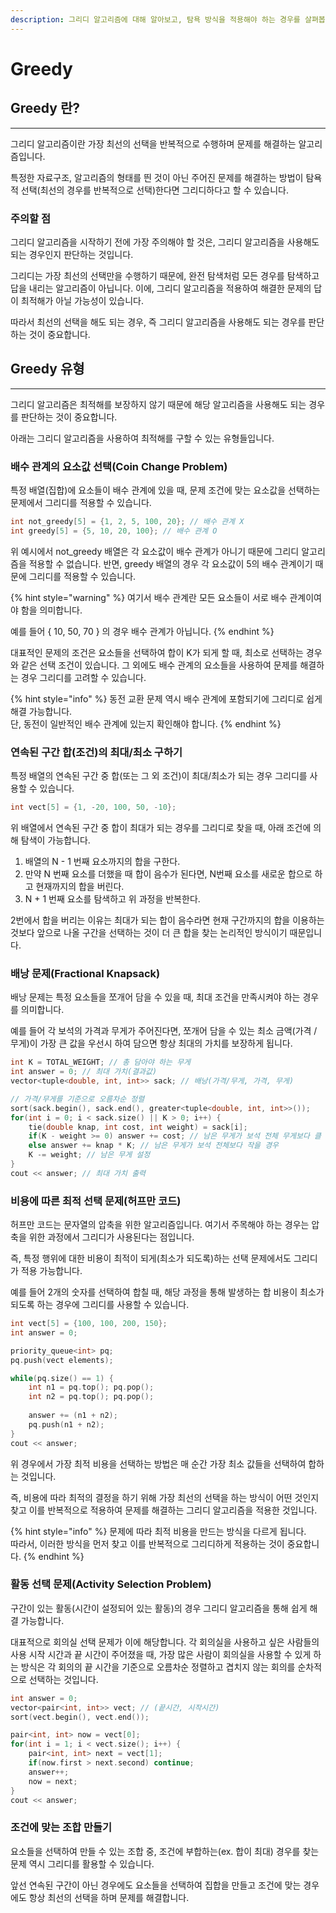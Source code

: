```yaml
---
description: 그리디 알고리즘에 대해 알아보고, 탐욕 방식을 적용해야 하는 경우를 살펴봅니다.
---
```


# Greedy

## Greedy 란?

***

그리디 알고리즘이란 가장 최선의 선택을 반복적으로 수행하며 문제를 해결하는 알고리즘입니다.

특정한 자료구조, 알고리즘의 형태를 띈 것이 아닌 주어진 문제를 해결하는 방법이 탐욕적 선택(최선의 경우를 반복적으로 선택)한다면 그리디하다고 할 수 있습니다.

### 주의할 점

그리디 알고리즘을 시작하기 전에 가장 주의해야 할 것은, 그리디 알고리즘을 사용해도 되는 경우인지 판단하는 것입니다.

그리디는 가장 최선의 선택만을 수행하기 때문에, 완전 탐색처럼 모든 경우를 탐색하고 답을 내리는 알고리즘이 아닙니다. 이에, 그리디 알고리즘을 적용하여 해결한 문제의 답이 최적해가 아닐 가능성이 있습니다.

따라서 최선의 선택을 해도 되는 경우, 즉 그리디 알고리즘을 사용해도 되는 경우를 판단하는 것이 중요합니다.



## Greedy 유형

***

그리디 알고리즘은 최적해를 보장하지 않기 때문에 해당 알고리즘을 사용해도 되는 경우를 판단하는 것이 중요합니다.

아래는 그리디 알고리즘을 사용하여 최적해를 구할 수 있는 유형들입니다.

### 배수 관계의 요소값 선택(Coin Change Problem)

특정 배열(집합)에 요소들이 배수 관계에 있을 때, 문제 조건에 맞는 요소값을 선택하는 문제에서 그리디를 적용할 수 있습니다.

```cpp
int not_greedy[5] = {1, 2, 5, 100, 20}; // 배수 관계 X
int greedy[5] = {5, 10, 20, 100}; // 배수 관계 O
```

위 예시에서 not\_greedy 배열은 각 요소값이 배수 관계가 아니기 때문에 그리디 알고리즘을 적용할 수 없습니다. 반면, greedy 배열의 경우 각 요소값이 5의 배수 관계이기 때문에 그리디를 적용할 수 있습니다.

{% hint style="warning" %}
여기서 배수 관계란 모든 요소들이 서로 배수 관계이여야 함을 의미합니다.

예를 들어 { 10, 50, 70 } 의 경우 배수 관계가 아닙니다.
{% endhint %}

대표적인 문제의 조건은 요소들을 선택하여 합이 K가 되게 할 때, 최소로 선택하는 경우와 같은 선택 조건이 있습니다. 그 외에도 배수 관계의 요소들을 사용하여 문제를 해결하는 경우 그리디를 고려할 수 있습니다.

{% hint style="info" %}
동전 교환 문제 역시 배수 관계에 포함되기에 그리디로 쉽게 해결 가능합니다.\
단, 동전이 일반적인 배수 관계에 있는지 확인해야 합니다.
{% endhint %}

### 연속된 구간 합(조건)의 최대/최소 구하기

특정 배열의 연속된 구간 중 합(또는 그 외 조건)이 최대/최소가 되는 경우 그리디를 사용할 수 있습니다.

```cpp
int vect[5] = {1, -20, 100, 50, -10};
```

위 배열에서 연속된 구간 중 합이 최대가 되는 경우를 그리디로 찾을 때, 아래 조건에 의해 탐색이 가능합니다.

1. 배열의 N - 1 번째 요소까지의 합을 구한다.
2. 만약 N 번째 요소를 더했을 때 합이 음수가 된다면, N번째 요소를 새로운 합으로 하고 현재까지의 합을 버린다.
3. N + 1 번째 요소를 탐색하고 위 과정을 반복한다.

2번에서 합을 버리는 이유는 최대가 되는 합이 음수라면 현재 구간까지의 합을 이용하는 것보다 앞으로 나올 구간을 선택하는 것이 더 큰 합을 찾는 논리적인 방식이기 때문입니다.

### 배낭 문제(Fractional Knapsack)

배낭 문제는 특정 요소들을 쪼개어 담을 수 있을 때, 최대 조건을 만족시켜야 하는 경우를 의미합니다.

예를 들어 각 보석의 가격과 무게가 주어진다면, 쪼개어 담을 수 있는 최소 금액(가격 / 무게)이 가장 큰 값을 우선시 하여 담으면 항상 최대의 가치를 보장하게 됩니다.

```cpp
int K = TOTAL_WEIGHT; // 총 담아야 하는 무게
int answer = 0; // 최대 가치(결과값)
vector<tuple<double, int, int>> sack; // 배낭(가격/무게, 가격, 무게)

// 가격/무게를 기준으로 오름차순 정렬
sort(sack.begin(), sack.end(), greater<tuple<double, int, int>>());
for(int i = 0; i < sack.size() || K > 0; i++) {
    tie(double knap, int cost, int weight) = sack[i];
    if(K - weight >= 0) answer += cost; // 남은 무게가 보석 전체 무게보다 클 경우
    else answer += knap * K; // 남은 무게가 보석 전체보다 작을 경우
    K -= weight; // 남은 무게 설정
}
cout << answer; // 최대 가치 출력
```

### 비용에 따른 최적 선택 문제(허프만 코드)

허프만 코드는 문자열의 압축을 위한 알고리즘입니다. 여기서 주목해야 하는 경우는 압축을 위한 과정에서 그리디가 사용된다는 점입니다.

즉, 특정 행위에 대한 비용이 최적이 되게(최소가 되도록)하는 선택 문제에서도 그리디가 적용 가능합니다.

예를 들어 2개의 숫자를 선택하여 합칠 때, 해당 과정을 통해 발생하는 합 비용이 최소가 되도록 하는 경우에 그리디를 사용할 수 있습니다.

```cpp
int vect[5] = {100, 100, 200, 150};
int answer = 0;

priority_queue<int> pq;
pq.push(vect elements);

while(pq.size() == 1) {
    int n1 = pq.top(); pq.pop();
    int n2 = pq.top(); pq.pop();
    
    answer += (n1 + n2);
    pq.push(n1 + n2);
}
cout << answer;
```

위 경우에서 가장 최적 비용을 선택하는 방법은 매 순간 가장 최소 값들을 선택하여 합하는 것입니다.

즉, 비용에 따라 최적의 결정을 하기 위해 가장 최선의 선택을 하는 방식이 어떤 것인지 찾고 이를 반복적으로 적용하여 문제를 해결하는 그리디 알고리즘을 적용한 것입니다.

{% hint style="info" %}
문제에 따라 최적 비용을 만드는 방식을 다르게 됩니다.\
따라서, 이러한 방식을 먼저 찾고 이를 반복적으로 그리디하게 적용하는 것이 중요합니다.
{% endhint %}

### 활동 선택 문제(Activity Selection Problem)

구간이 있는 활동(시간이 설정되어 있는 활동)의 경우 그리디 알고리즘을 통해 쉽게 해결 가능합니다.

대표적으로 회의실 선택 문제가 이에 해당합니다. 각 회의실을 사용하고 싶은 사람들의 사용 시작 시간과 끝 시간이 주어졌을 때, 가장 많은 사람이 회의실을 사용할 수 있게 하는 방식은 각 회의의 끝 시간을 기준으로 오름차순 정렬하고 겹치지 않는 회의를 순차적으로 선택하는 것입니다.

```cpp
int answer = 0;
vector<pair<int, int>> vect; // (끝시간, 시작시간)
sort(vect.begin(), vect.end());

pair<int, int> now = vect[0];
for(int i = 1; i < vect.size(); i++) {
    pair<int, int> next = vect[1];
    if(now.first > next.second) continue;
    answer++;
    now = next;    
}
cout << answer;
```

### 조건에 맞는 조합 만들기

요소들을 선택하여 만들 수 있는 조합 중, 조건에 부합하는(ex. 합이 최대) 경우를 찾는 문제 역시 그리디를 활용할 수 있습니다.

앞선 연속된 구간이 아닌 경우에도 요소들을 선택하여 집합을 만들고 조건에 맞는 경우에도 항상 최선의 선택을 하며 문제를 해결합니다.
